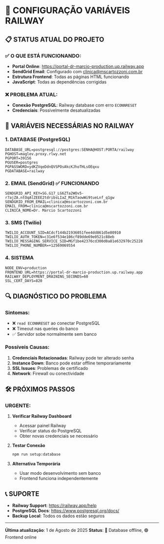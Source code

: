 # 🚀 CONFIGURAÇÃO VARIÁVEIS RAILWAY

## 📋 STATUS ATUAL DO PROJETO

### ✅ O QUE ESTÁ FUNCIONANDO:
- **Portal Online**: https://portal-dr-marcio-production.up.railway.app
- **SendGrid Email**: Configurado com clinica@mscartozzoni.com.br
- **Estrutura Frontend**: Todas as páginas HTML funcionando
- **JavaScript**: Todas as dependências corrigidas

### ❌ PROBLEMA ATUAL:
- **Conexão PostgreSQL**: Railway database com erro `ECONNRESET`
- **Credenciais**: Possivelmente desatualizadas

## 🔧 VARIÁVEIS NECESSÁRIAS NO RAILWAY

### 1. **DATABASE (PostgreSQL)**
```env
DATABASE_URL=postgresql://postgres:SENHA@HOST:PORTA/railway
PGHOST=maglev.proxy.rlwy.net
PGPORT=39156
PGUSER=postgres
PGPASSWORD=ydKZVqeDdnQVSPOsAkcKJhoTHLsOEqxu
PGDATABASE=railway
```

### 2. **EMAIL (SendGrid) ✅ FUNCIONANDO**
```env
SENDGRID_API_KEY=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
SENDGRID_FROM_EMAIL=clinica@mscartozzoni.com.br
EMAIL_FROM=clinica@mscartozzoni.com.br
CLINICA_NOME=Dr. Marcio Scartozzoni
```

### 3. **SMS (Twilio)**
```env
TWILIO_ACCOUNT_SID=ACdcf144b21936051fee4dd861d5e80910
TWILIO_AUTH_TOKEN=c31e6f534e106cf89dde69e0521c88eb
TWILIO_MESSAGING_SERVICE_SID=MGf1be42376cd300d0a81e632970c25228
TWILIO_PHONE_NUMBER=+12569069554
```

### 4. **SISTEMA**
```env
NODE_ENV=production
FRONTEND_URL=https://portal-dr-marcio-production.up.railway.app
RAILWAY_DEPLOYMENT_DRAINING_SECONDS=60
SSL_CERT_DAYS=820
```

## 🔍 DIAGNÓSTICO DO PROBLEMA

### Sintomas:
- ❌ `read ECONNRESET` ao conectar PostgreSQL
- ❌ Timeout nas queries do banco
- ✅ Servidor sobe normalmente sem banco

### Possíveis Causas:
1. **Credenciais Rotacionadas**: Railway pode ter alterado senha
2. **Instance Down**: Banco pode estar offline temporariamente
3. **SSL Issues**: Problemas de certificado
4. **Network**: Firewall ou conectividade

## 🛠️ PRÓXIMOS PASSOS

### URGENTE:
1. **Verificar Railway Dashboard**
   - Acessar painel Railway
   - Verificar status do PostgreSQL
   - Obter novas credenciais se necessário

2. **Testar Conexão**
   ```bash
   npm run setup:database
   ```

3. **Alternativa Temporária**
   - Usar modo desenvolvimento sem banco
   - Frontend funciona independentemente

## 📞 SUPORTE

- **Railway Support**: https://railway.app/help
- **PostgreSQL Docs**: https://www.postgresql.org/docs/
- **Backup Local**: Todos os dados estão seguros

---
**Última atualização**: 1 de Agosto de 2025
**Status**: 🔴 Database offline, 🟢 Frontend online
